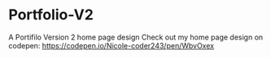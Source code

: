 # Portfolio-V2
A Portifilo Version 2 home page design
Check out my home page design on codepen: https://codepen.io/Nicole-coder243/pen/WbvOxex

